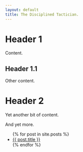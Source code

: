 ```yaml
---
layout: default
title: The Disciplined Tactician.
---
```


# Header 1

Content.

## Header 1.1

Other content.

# Header 2

Yet another bit of content.

And yet more.

<ul>
  {% for post in site.posts %}
    <li>
      <a href="{{ post.url }}">{{ post.title }}</a>
    </li>
  {% endfor %}
</ul>